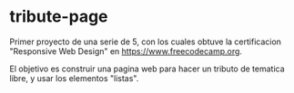 # tribute-page

Primer proyecto de una serie de 5, con los cuales obtuve la certificacion "Responsive Web Design" en https://www.freecodecamp.org.

El objetivo es construir una pagina web para hacer un tributo de tematica libre, y usar los elementos "listas". 
